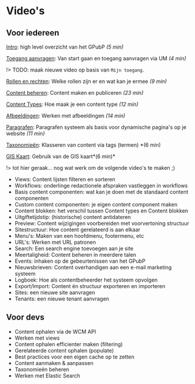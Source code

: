 # Video's

## Voor iedereen

[Intro](https://app.screencastify.com/v3/watch/6ZDRvr2HjzdGkRUks6G4" ':target="_blank"'): high level overzicht van het GPubP *(5 min)*

[Toegang aanvragen](https://app.screencastify.com/v3/watch/EVbwFYYCuD1hEs2ZcF8G ':target="_blank"'): Van start gaan en toegang aanvragen via UM *(4 min)* 

!> TODO: maak nieuwe video op basis van `Mijn toegang`.

[Rollen en rechten](https://app.screencastify.com/v3/watch/mFKQnDDjDayw8rKRm1p2 ':target="_blank"'): Welke rollen zijn er en wat kan je ermee *(9 min)*

[Content beheren](https://app.screencastify.com/v3/watch/cT6PcWKM6wmLkvyLUP4x ':target="_blank"'): Content maken en publiceren *(23 min)*

[Content Types](https://app.screencastify.com/v3/watch/ZjyAq5pCSHnIbBx61Ayx ':target="_blank"'): Hoe maak je een content type *(12 min)*

[Afbeeldingen](https://app.screencastify.com/v3/watch/F9tMVZ0axwyBZe2VrHjc ':target="_blank"'): Werken met afbeeldingen *(14 min)*

[Paragrafen](https://app.screencastify.com/v3/watch/8mwRM1CKMEjedbUVKsgJ ':target="_blank"'): Paragrafen systeem als basis voor dynamische pagina's op je website *(11 min)*

[Taxonomieën](https://app.screencastify.com/v3/watch/B1tt7ZMZ52bnPtYLyZO5 ':target="_blank"'): Klasseren van content via tags (termen) *(6 min)

[GIS Kaart](https://app.screencastify.com/v3/watch/WtAE4vjNBYYZEvDXbytI ':target="_blank"'): Gebruik van de GIS kaart*(6 min)*


!> tot hier geraak... nog wat werk om de volgende video's te maken ;)

* Views: Content lijsten filteren en sorteren 
* Workflows: onderlinge redactionele afspraken vastleggen in workflows
* Basis content componenten: wat kan je doen met de standaard content componenten 
* Custom content componenten: je eigen content component maken
* Content blokken: het verschil tussen Content types en Content blokken 
* Uitgiftetijdstip: (historische) content antidateren
* Preview: Content wijzigingen voorbereiden met voorvertoning structuur
* Sitestructuur: Hoe content gerelateerd is aan elkaar
* Menu's: Maken van een hoofdmenu, footermenu, etc
* URL's: Werken met URL patronen
* Search: Een search engine toevoegen aan je site
* Meertaligheid: Content beheren in meerdere talen
* Events: inhaken op de gebeurtenissen van het GPubP
* Nieuwsbrieven: Content overhandigen aan een e-mail marketing systeem
* Logboek: Hoe als contentbeheerder het systeem opvolgen
* Export/Import: Content én structuur exporteren en importeren
* Sites: een nieuwe site aanvragen
* Tenants: een nieuwe tenant aanvragen

## Voor devs

* Content ophalen via de WCM API
* Werken met views 
* Content ophalen efficienter maken (filtering)
* Gerelateerde content ophalen (populate)
* Best practices voor een eigen cache op te zetten
* Content aanmaken & aanpassen
* Taxonomieën beheren
* Werken met Elastic Search